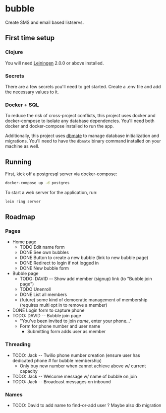 # bubble

Create SMS and email based listservs.

## First time setup

### Clojure 
You will need [Leiningen][] 2.0.0 or above installed.

[leiningen]: https://github.com/technomancy/leiningen

### Secrets

There are a few secrets you'll need to get started. Create a .env file and add the necessary values to it. 

### Docker + SQL

To reduce the risk of cross-project conflicts, this project uses docker and docker-compose to isolate any database dependencies. You'll need both docker and docker-compose installed to run the app.

Additionally, this project uses [dbmate](https://github.com/amacneil/dbmate) to manage database initialization and migrations. You'll need to have the `dbmate` binary command installed on your machine as well.

## Running

First, kick off a postgresql server via docker-compose:

``` sh
docker-compose up -d postgres
```

To start a web server for the application, run:

``` sh
lein ring server
```

## Roadmap

### Pages

- Home page
  - TODO Edit name form
  - DONE See own bubbles
  - DONE Button to create a new bubble (link to new bubble page)
  - DONE Redirect to login if not logged in
  - DONE New bubble form
- Bubble page
  - TODO: DAVID -- Show add member (signup) link (to "Bubble join page")
  - TODO Unenroll
  - DONE List all members
  - (future) some kind of democratic management of membership (requires multi opt in to remove a member)
- DONE Login form to capture phone
- TODO: DAVID -- Bubble join page
  - "You've been invited to join _name_, enter your phone..."
  - Form for phone number and user name
    - Submitting form adds user as member

### Threading

- TODO: Jack -- Twilio phone number creation (ensure user has dedicated phone # for bubble membership)
  - Only buy new number when cannot achieve above w/ current capacity
- TODO: Jack -- Welcome message w/ name of bubble on join
- TODO: Jack -- Broadcast messages on inbound


### Names
- TODO: David to add name to find-or-add user ? Maybe also db migration

